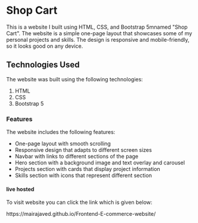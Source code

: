 # Shop Cart
<p>This is a website I built using HTML, CSS, and Bootstrap 5mnamed "Shop Cart". The website is a simple one-page layout that showcases some of my personal projects and skills. The design is responsive and mobile-friendly, so it looks good on any device.</p>

## Technologies Used
<p>The website was built using the following technologies:</p> 

1. HTML
2. CSS
3. Bootstrap 5

### Features
The website includes the following features:
-  One-page layout with smooth scrolling
-  Responsive design that adapts to different screen sizes
-  Navbar with links to different sections of the page
-  Hero section with a background image and text overlay and carousel
-  Projects section with cards that display project information
-  Skills section with icons that represent different section

#### live hosted
<p> To visit website you can click the link which is given below: </p>
https://mairajaved.github.io/Frontend-E-commerce-website/
